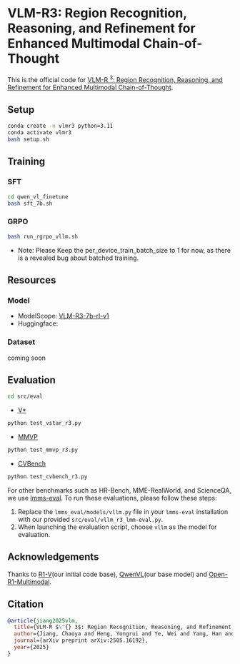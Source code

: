 # VLM-R3: Region Recognition, Reasoning, and Refinement for Enhanced Multimodal Chain-of-Thought
This is the official code for [VLM-R $^3$: Region Recognition, Reasoning, and Refinement for Enhanced Multimodal Chain-of-Thought](https://arxiv.org/abs/2505.16192).

## Setup

```bash
conda create -n vlmr3 python=3.11 
conda activate vlmr3
bash setup.sh
```

## Training
### SFT
```bash
cd qwen_vl_finetune
bash sft_7b.sh
```
### GRPO

```bash
bash run_rgrpo_vllm.sh
```

- Note: Please Keep the per_device_train_batch_size to 1 for now, as there is a revealed bug about batched training.



## Resources
### Model
- ModelScope: [VLM-R3-7b-rl-v1](https://www.modelscope.cn/models/LittleHenry/VLM-R3-7b-rl-v1)
- Huggingface: 

### Dataset
coming soon

## Evaluation
```bash
cd src/eval
```
- [V*](https://huggingface.co/datasets/craigwu/vstar_bench)
```bash
python test_vstar_r3.py
```
- [MMVP](https://huggingface.co/datasets/MMVP/MMVP)
```bash
python test_mmvp_r3.py
```
- [CVBench](https://huggingface.co/datasets/nyu-visionx/CV-Bench)
```bash
python test_cvbench_r3.py
```

For other benchmarks such as HR-Bench, MME-RealWorld, and ScienceQA, we use [lmms-eval](https://github.com/EvolvingLMMs-Lab/lmms-eval). To run these evaluations, please follow these steps:

1.  Replace the `lmms_eval/models/vllm.py` file in your `lmms-eval` installation with our provided `src/eval/vllm_r3_lmm-eval.py`.
2.  When launching the evaluation script, choose `vllm` as the model for evaluation.


## Acknowledgements

Thanks to [R1-V](https://github.com/StarsfieldAI/R1-V)(our initial code base), [QwenVL](https://github.com/QwenLM/Qwen2.5-VL)(our base model) and [Open-R1-Multimodal](https://github.com/EvolvingLMMs-Lab/open-r1-multimodal).


## Citation

```bib
@article{jiang2025vlm,
  title={VLM-R $\^{} 3$: Region Recognition, Reasoning, and Refinement for Enhanced Multimodal Chain-of-Thought},
  author={Jiang, Chaoya and Heng, Yongrui and Ye, Wei and Yang, Han and Xu, Haiyang and Yan, Ming and Zhang, Ji and Huang, Fei and Zhang, Shikun},
  journal={arXiv preprint arXiv:2505.16192},
  year={2025}
}
```



